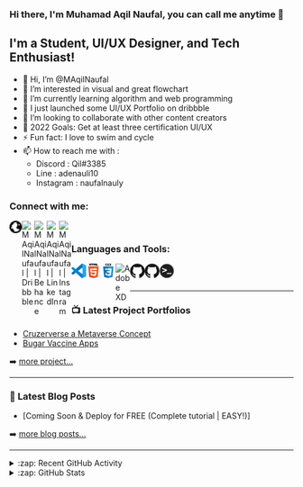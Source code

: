 ### Hi there, I'm Muhamad Aqil Naufal, you can call me anytime 👋 

## I'm a Student, UI/UX Designer, and Tech Enthusiast!

- 👋 Hi, I’m @MAqilNaufal
- 👀 I’m interested in visual and great flowchart
- 🌱 I’m currently learning algorithm and web programming
- 🔭 I just launched some UI/UX Portfolio on dribbble
- 👯 I’m looking to collaborate with other content creators
- 🥅 2022 Goals: Get at least three certification UI/UX
- ⚡ Fun fact: I love to swim and cycle
- 📫 How to reach me with :
    - Discord   : Qil#3385
    - Line      : adenauli10
    - Instagram : naufalnauly

### Connect with me:

[<img align="left" alt="codeSTACKr.com" width="22px" src="https://raw.githubusercontent.com/iconic/open-iconic/master/svg/globe.svg" />][website]
[<img align="left" alt="MAqilNaufal | Dribbble" width="22px" src="https://cdn.jsdelivr.net/npm/simple-icons@3.13.0/icons/dribbble.svg" />][dribbble]
[<img align="left" alt="MAqilNaufal | Behance" width="22px" src="https://cdn.jsdelivr.net/npm/simple-icons@3.13.0/icons/behance.svg" />][behance]
[<img align="left" alt="MAqilNaufal | LinkedIn" width="22px" src="https://cdn.jsdelivr.net/npm/simple-icons@v3/icons/linkedin.svg" />][linkedin]
[<img align="left" alt="MAqilNaufal | Instagram" width="22px" src="https://cdn.jsdelivr.net/npm/simple-icons@v3/icons/instagram.svg" />][instagram]

<br />

### Languages and Tools:

[<img align="left" alt="Visual Studio Code" width="26px" src="https://raw.githubusercontent.com/github/explore/80688e429a7d4ef2fca1e82350fe8e3517d3494d/topics/visual-studio-code/visual-studio-code.png" />][webdevplaylist]
[<img align="left" alt="HTML5" width="26px" src="https://raw.githubusercontent.com/github/explore/80688e429a7d4ef2fca1e82350fe8e3517d3494d/topics/html/html.png" />][webdevplaylist]
[<img align="left" alt="CSS" width="26px" src="https://raw.githubusercontent.com/github/explore/80688e429a7d4ef2fca1e82350fe8e3517d3494d/topics/css/css.png" />][webdevplaylist]
[<img align="left" alt="Adobe XD" width="26px" src="https://cdn.jsdelivr.net/npm/simple-icons@3.13.0/icons/adobexd.svg" />][webdevplaylist]
[<img align="left" alt="GitHub" width="26px" src="https://raw.githubusercontent.com/github/explore/78df643247d429f6cc873026c0622819ad797942/topics/github/github.png" />][webdevplaylist]
[<img align="left" alt="CorelDraw" width="26px" src="https://raw.githubusercontent.com/github/explore/78df643247d429f6cc873026c0622819ad797942/topics/github/github.png" />][webdevplaylist]
[<img align="left" alt="Terminal" width="26px" src="https://raw.githubusercontent.com/github/explore/80688e429a7d4ef2fca1e82350fe8e3517d3494d/topics/terminal/terminal.png" />][webdevplaylist]

<br />
<br />

---

### 📺 Latest Project Portfolios

<!-- YOUTUBE:START -->
- [Cruzerverse a Metaverse Concept](https://dribbble.com/shots/17163764-Cruzeverse-a-Metaverse-Concept)
- [Bugar Vaccine Apps](https://dribbble.com/shots/17147276-Bugar-Vaccine-Apps)
<!-- YOUTUBE:END -->

➡️ [more project...](https://www.dribbble.com/maqilnaufal)

---

### 📕 Latest Blog Posts

<!-- BLOG-POST-LIST:START -->
- [Coming Soon &amp; Deploy for FREE &lpar;Complete tutorial | EASY!&rpar;]
<!-- BLOG-POST-LIST:END -->

➡️ [more blog posts...](https://www.youtube.com/channel/UCoFTkyKen2JOgEuzVPw9tuw)

---

<details>
  <summary>:zap: Recent GitHub Activity</summary>
  
<!--START_SECTION:activity-->
1. 🗣 Commented on [#46](https://github.com/codeSTACKr/video-source-code-create-nft-collection/issues/46) in [codeSTACKr/video-source-code-create-nft-collection](https://github.com/codeSTACKr/video-source-code-create-nft-collection)
<!--END_SECTION:activity-->

</details>

<details>
  <summary>:zap: GitHub Stats</summary>

  <img align="left" alt="MAqilNaufal's GitHub Stats" src="https://github-readme-stats.codestackr.vercel.app/api?username=codeSTACKr&show_icons=true&hide_border=true" />

</details>

[website]: https://github.com/MAqilNaufal/MAqilNaufal.github.io
[course]: http://vsCodeHero.com
[twitter]: https://twitter.com/Mposs23
[dribbble]: https://dribbble.com/maqilnaufal
[behance]: https://www.behance.net/maqilnaufal
[youtube]: https://www.youtube.com/channel/UCoFTkyKen2JOgEuzVPw9tuw
[instagram]: https://instagram.com/naufalnauly
[linkedin]: https://linkedin.com/in/maqilnaufal
[webdevplaylist]: https://www.youtube.com/playlist?list=PLkwxH9e_vrAJ0WbEsFA9W3I1W-g_BTsbt
[jsplaylist]: https://www.youtube.com/playlist?list=PLkwxH9e_vrALRJKu7wfXby3MKeflhTu6B
[cssplaylist]: https://www.youtube.com/playlist?list=PLkwxH9e_vrALSdvZuEh6gqQdmDoDIoqz4
[reactplaylist]: https://www.youtube.com/playlist?list=PLkwxH9e_vrAK4TdffpxKY3QGyHCpxFcQ0

<!---
MAqilNaufal/MAqilNaufal is a ✨ special ✨ repository because its `README.md` (this file) appears on your GitHub profile.
You can click the Preview link to take a look at your changes.
--->
